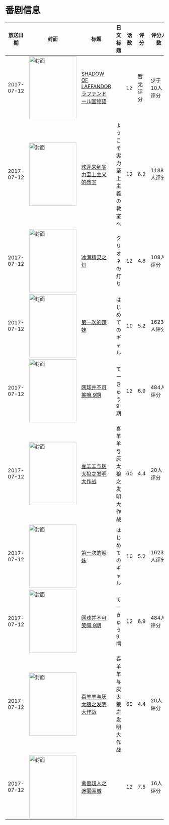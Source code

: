 # 番剧信息

|放送日期|封面|标题|日文标题|话数|评分|评分人数|
|---|---|---|---|---|---|---|
|2017-07-12|<img src="https://lain.bgm.tv/pic/cover/c/a4/46/218851_o8MgH.jpg" alt="封面" style="width:150px;height:200px;object-fit:cover;">|[SHADOW OF LAFFANDOR ラファンドール国物語](https://bangumi.tv/subject/218851)||12|暂无评分|少于10人评分|
|2017-07-12|<img src="https://lain.bgm.tv/pic/cover/c/87/01/214272_JVVxM.jpg" alt="封面" style="width:150px;height:200px;object-fit:cover;">|[欢迎来到实力至上主义的教室](https://bangumi.tv/subject/214272)|ようこそ実力至上主義の教室へ|12|6.2|11885人评分|
|2017-07-12|<img src="https://lain.bgm.tv/pic/cover/c/db/7c/211276_GfVSB.jpg" alt="封面" style="width:150px;height:200px;object-fit:cover;">|[冰海精灵之灯](https://bangumi.tv/subject/211276)|クリオネの灯り|12|4.8|108人评分|
|2017-07-12|<img src="https://lain.bgm.tv/pic/cover/c/d8/c9/198675_3wQ9q.jpg" alt="封面" style="width:150px;height:200px;object-fit:cover;">|[第一次的辣妹](https://bangumi.tv/subject/198675)|はじめてのギャル|10|5.2|1623人评分|
|2017-07-12|<img src="https://lain.bgm.tv/pic/cover/c/12/12/212675_hz6BV.jpg" alt="封面" style="width:150px;height:200px;object-fit:cover;">|[网球并不可笑嘛 9期](https://bangumi.tv/subject/212675)|てーきゅう 9期|12|6.9|484人评分|
|2017-07-12|<img src="https://lain.bgm.tv/pic/cover/c/ed/c2/269263_vv3i3.jpg" alt="封面" style="width:150px;height:200px;object-fit:cover;">|[喜羊羊与灰太狼之发明大作战](https://bangumi.tv/subject/269263)|喜羊羊与灰太狼之发明大作战|60|4.4|20人评分|
|2017-07-12|<img src="https://lain.bgm.tv/pic/cover/c/d8/c9/198675_3wQ9q.jpg" alt="封面" style="width:150px;height:200px;object-fit:cover;">|[第一次的辣妹](https://bangumi.tv/subject/198675)|はじめてのギャル|10|5.2|1623人评分|
|2017-07-12|<img src="https://lain.bgm.tv/pic/cover/c/12/12/212675_hz6BV.jpg" alt="封面" style="width:150px;height:200px;object-fit:cover;">|[网球并不可笑嘛 9期](https://bangumi.tv/subject/212675)|てーきゅう 9期|12|6.9|484人评分|
|2017-07-12|<img src="https://lain.bgm.tv/pic/cover/c/ed/c2/269263_vv3i3.jpg" alt="封面" style="width:150px;height:200px;object-fit:cover;">|[喜羊羊与灰太狼之发明大作战](https://bangumi.tv/subject/269263)|喜羊羊与灰太狼之发明大作战|60|4.4|20人评分|
|2017-07-12|<img src="https://lain.bgm.tv/pic/cover/c/ef/00/223066_f3f43.jpg" alt="封面" style="width:150px;height:200px;object-fit:cover;">|[禽兽超人之迷雾围城](https://bangumi.tv/subject/223066)||12|7.5|16人评分|
